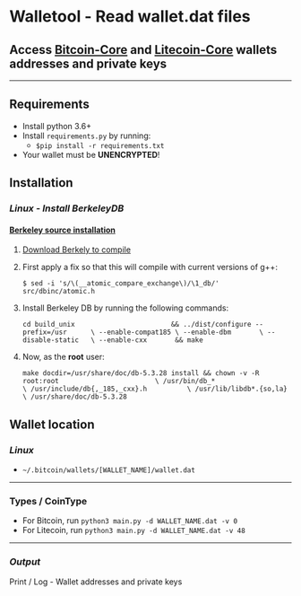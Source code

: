 # Walletool - Read wallet.dat files

## Access [Bitcoin-Core](https://bitcoin.org/en/bitcoin-core/) and [Litecoin-Core](https://litecoin.org/) wallets __addresses__ and __private keys__

-----------------------------------------------------------

## Requirements

* Install python 3.6+
* Install `requirements.py` by running:
  * `$pip install -r requirements.txt`
* Your wallet must be __UNENCRYPTED__!

## Installation

### _Linux - Install BerkeleyDB_

#### [Berkeley source installation](https://www.linuxfromscratch.org/blfs/view/svn/server/db.html)

1. [Download Berkely to compile](https://anduin.linuxfromscratch.org/BLFS/bdb/db-5.3.28.tar.gz)

2. First apply a fix so that this will compile with current versions of g++:

    `$ sed -i 's/\(__atomic_compare_exchange\)/\1_db/' src/dbinc/atomic.h`

3. Install Berkeley DB by running the following commands:

    `cd build_unix                        &&
    ../dist/configure --prefix=/usr      \
                      --enable-compat185 \
                      --enable-dbm       \
                      --disable-static   \
                      --enable-cxx       &&
    make`

4. Now, as the __root__ user:

    `make docdir=/usr/share/doc/db-5.3.28 install &&
        chown -v -R root:root                        \
              /usr/bin/db_*                          \
              /usr/include/db{,_185,_cxx}.h          \
              /usr/lib/libdb*.{so,la}                \
              /usr/share/doc/db-5.3.28`

## Wallet location

### _Linux_

* `~/.bitcoin/wallets/[WALLET_NAME]/wallet.dat`

-----------------------------------------------------------

### Types / CoinType

* For Bitcoin, run `python3 main.py -d WALLET_NAME.dat -v 0`
* For Litecoin, run `python3 main.py -d WALLET_NAME.dat -v 48`

-----------------------------------------------------------

### _Output_

Print / Log - Wallet addresses and private keys

<!-- Install berkely DB
https://www.linuxfromscratch.org/blfs/view/svn/server/db.html

Alt: 
  `$ sudo apt install libdb-dev && pip install bsddb3` -->